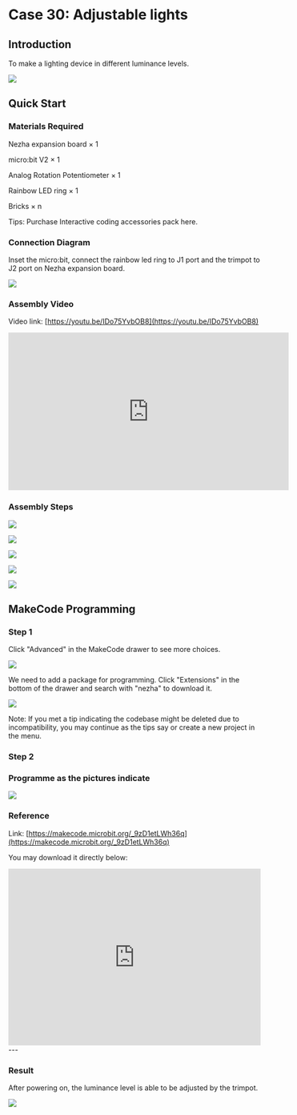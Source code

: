 # Case 30: Adjustable lights

## Introduction
To make a lighting device in different  luminance levels. 

![](./images/case_30_01.png)

## Quick Start 


### Materials Required

Nezha expansion board × 1

micro:bit V2 × 1

Analog Rotation Potentiometer  × 1

Rainbow LED ring  × 1

Bricks × n

Tips: Purchase Interactive coding accessories pack here. 


### Connection Diagram 

Inset the micro:bit, connect the rainbow led ring to J1 port and the trimpot to J2 port on Nezha expansion board. 


![](./images/case_30_03.png)



### Assembly Video


Video link: [https://youtu.be/IDo75YvbOB8](https://youtu.be/IDo75YvbOB8)

<iframe width="560" height="315" src="https://www.youtube.com/embed/IDo75YvbOB8" title="YouTube video player" frameborder="0" allow="accelerometer; autoplay; clipboard-write; encrypted-media; gyroscope; picture-in-picture" allowfullscreen></iframe>

### Assembly Steps

![](./images/case_step_30_01.png)

![](./images/case_step_30_02.png)

![](./images/case_step_30_03.png)

![](./images/case_step_30_04.png)

![](./images/case_step_30_05.png)





## MakeCode Programming 




### Step 1



Click "Advanced" in the MakeCode drawer to see more choices. 

![](./images/case_01_10.png)




We need to add a package for programming. Click "Extensions" in the bottom of the drawer and search with "nezha" to download it. 

![](./images/case_03_09.png)

Note: If you met a tip indicating the codebase might be deleted due to incompatibility, you may continue as the tips say or create a new project in the menu. 

### Step 2



### Programme as the pictures indicate


![](./images/case_30_10.png)



### Reference

Link: [https://makecode.microbit.org/_9zD1etLWh36q](https://makecode.microbit.org/_9zD1etLWh36q)

You may download it directly below: 

<div style="position:relative;height:0;padding-bottom:70%;overflow:hidden;"><iframe style="position:absolute;top:0;left:0;width:100%;height:100%;" src="https://makecode.microbit.org/#pub:_9zD1etLWh36q" frameborder="0" sandbox="allow-popups allow-forms allow-scripts allow-same-origin"></iframe></div>  
---

### Result 
After powering on, the luminance level is able to be adjusted by the trimpot.

![](./images/case-gif-30.gif)

